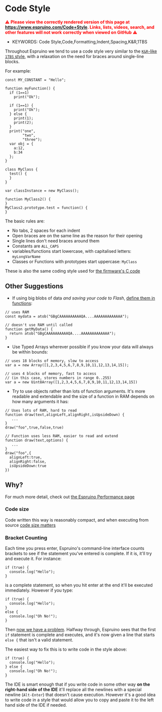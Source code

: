 <!--- Copyright (c) 2020 Gordon Williams, Pur3 Ltd. See the file LICENSE for copying permission. -->
Code Style
============

<span style="color:red">:warning: **Please view the correctly rendered version of this page at https://www.espruino.com/Code+Style. Links, lists, videos, search, and other features will not work correctly when viewed on GitHub** :warning:</span>

* KEYWORDS: Code Style,Code,Formatting,Indent,Spacing,K&R,1TBS

Throughout Espruino we tend to use a code style very similar to the [`K&R`-like `1TBS` style](https://en.wikipedia.org/wiki/Indentation_style#Variant:_1TBS_(OTBS)),
with a relaxation on the need for braces around single-line blocks.

For example:

```JS
const MY_CONSTANT = "Hello";

function myFunction() {
  if (1==1)
    print("Ok");

  if (1==1) {
    print("Ok");
  } else {
    print(1);
    print(2);
  }
  print("one",
        "two",
        "three");
  var obj = {
    a:12,
    b:34
  };
}

class MyClass {
  test() {
  }
}

var classInstance = new MyClass();

function MyClass2() {
}
MyClass2.prototype.test = function() {
}
```

The basic rules are:

* No tabs, 2 spaces for each indent
* Open braces are on the same line as the reason for their opening
* Single lines don't need braces around them
* Constants are `ALL_CAPS`
* variables/functions start lowercase, with capitalised letters: `myLongVarName`
* Classes or Functions with prototypes start uppercase: `MyClass`

These is also the same coding style used for [the firmware's C code](https://github.com/espruino/Espruino)

Other Suggestions
-----------------

* If using big blobs of data *and saving your code to Flash*, [define them in functions](/Performance#functions-in-flash):

```JS
// uses RAM
const mydata = atob("GBgCAAAAAAAAAAQA....AAAAAAAAAAAAA");

// doesn't use RAM until called
function getMyData() {
  return atob("GBgCAAAAAAAAAAQA....AAAAAAAAAAAAA");
}
```

* Use Typed Arrays wherever possible if you know your data will always be within bounds:

```
// uses 18 blocks of memory, slow to access
var a = new Array([1,2,3,4,5,6,7,8,9,10,11,12,13,14,15]);

// uses 4 blocks of memory, fast to access
// (in this case, stores numbers in range 0..255)
var a = new Uint8Array([1,2,3,4,5,6,7,8,9,10,11,12,13,14,15])
```

* Try to use objects rather than lots of function arguments. It's more readable and extendable and the size of a function in RAM depends on how many arguments it has:

```JS
// Uses lots of RAM, hard to read
function draw(text,alignLeft,alignRight,isUpsideDown) {
   ...
}
draw("foo",true,false,true)

// Function uses less RAM, easier to read and extend
function draw(text,options) {
   ...
}
draw("foo",{
  alignLeft:true,
  alignRight:false,
  isUpsideDown:true
})
```

Why?
----

For much more detail, check out [the Espruino Performance page](/Performance)

### Code size

Code written this way is reasonably compact, and when executing from source [code size matters](http://www.espruino.com/Performance)

### Bracket Counting

Each time you press enter, Espruino's command-line interface counts brackets to see if the statement you've entered is complete. If it is, it'll try and execute it. For instance:

```
if (true) {
  console.log("Hello");
}
```

is a complete statement, so when you hit enter at the end it'll be executed immediately. However if you type:

```
if (true) {
  console.log("Hello");
}
else {
  console.log("Oh No!");
}
```

Then [now we have a problem](http://www.espruino.com/Troubleshooting#i-ve-pasted-code-into-the-left-hand-side-of-the-web-ide-and-it-doesn-t-work). Halfway through, Espruino sees that the first `if` statement is complete and executes, and it's now given a line that starts `else {` that isn't a valid statement.

The easiest way to fix this is to write code in the style above:

```
if (true) {
  console.log("Hello");
} else {
  console.log("Oh No!");
}
```

The IDE is smart enough that if you write code in some other way **on the right-hand side of the IDE** it'll
replace all the newlines with a special newline (`Alt-Enter`) that doesn't cause execution. However it's a
good idea to write code in a style that would allow you to copy and paste it to the left hand side of
the IDE if needed.
